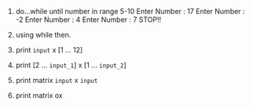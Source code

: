 1. do…while until number in range 5-10
   Enter Number : 17
   Enter Number : -2
   Enter Number : 4
   Enter Number : 7
   STOP!!
2. using while then.

3. print `input` x [1 ... 12]

4. print [2 ... `input_1`] x [1 ... `input_2`]

5. print matrix `input` x `input`

6. print matrix ox
